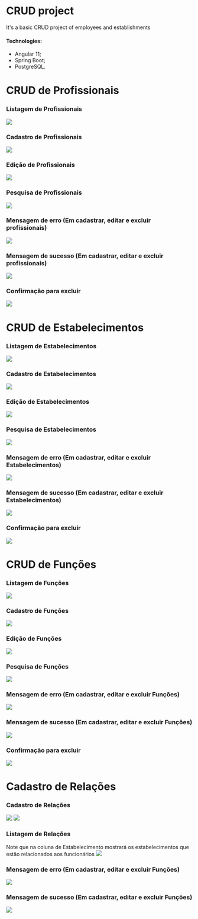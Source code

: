 # CRUD project
It's a basic CRUD project of employees and establishments
#### Technologies:
- Angular 11;
- Spring Boot;
- PostgreSQL.

# CRUD de Profissionais
### Listagem de Profissionais
![](images/Profissional/1.jpeg)

### Cadastro de Profissionais
![](images/Profissional/3.jpeg)

### Edição de Profissionais
![](images/Profissional/2.jpeg)

### Pesquisa de Profissionais
![](images/Profissional/6.jpeg)

### Mensagem de erro (Em cadastrar, editar e excluir profissionais)
![](images/Profissional/4.jpeg)

### Mensagem de sucesso (Em cadastrar, editar e excluir profissionais)
![](images/Profissional/5.jpeg)

### Confirmação para excluir
![](images/Profissional/7.jpeg)

# CRUD de Estabelecimentos
### Listagem de Estabelecimentos
![](images/Estabelecimentos/1.jpeg)

### Cadastro de Estabelecimentos
![](images/Estabelecimentos/2.jpeg)

### Edição de Estabelecimentos
![](images/Estabelecimentos/3.jpeg)

### Pesquisa de Estabelecimentos
![](images/Estabelecimentos/7.jpeg)

### Mensagem de erro (Em cadastrar, editar e excluir Estabelecimentos)
![](images/Estabelecimentos/4.jpeg)

### Mensagem de sucesso (Em cadastrar, editar e excluir Estabelecimentos)
![](images/Estabelecimentos/5.jpeg)

### Confirmação para excluir
![](images/Estabelecimentos/6.jpeg)

# CRUD de Funções
### Listagem de Funções
![](images/Funcoes/1.jpeg)

### Cadastro de Funções
![](images/Funcoes/3.jpeg)

### Edição de Funções
![](images/Funcoes/4.jpeg)

### Pesquisa de Funções
![](images/Funcoess/2.jpeg)

### Mensagem de erro (Em cadastrar, editar e excluir Funções)
![](images/Funcoes/5.jpeg)

### Mensagem de sucesso (Em cadastrar, editar e excluir Funções)
![](images/Funcoes/6.jpeg)

### Confirmação para excluir
![](images/Funcoes/7.jpeg)

# Cadastro de Relações
### Cadastro de Relações
![](images/Relacoes/1.jpeg)
![](images/Relacoes/3.jpeg)

### Listagem de Relações
Note que na coluna de Estabelecimento mostrará os estabelecimentos que estão relacionados aos funcionários
![](images/Relacoes/2.jpeg)

### Mensagem de erro (Em cadastrar, editar e excluir Funções)
![](images/Relacoes/5.jpeg)

### Mensagem de sucesso (Em cadastrar, editar e excluir Funções)
![](images/Relacoes/4.jpeg)

